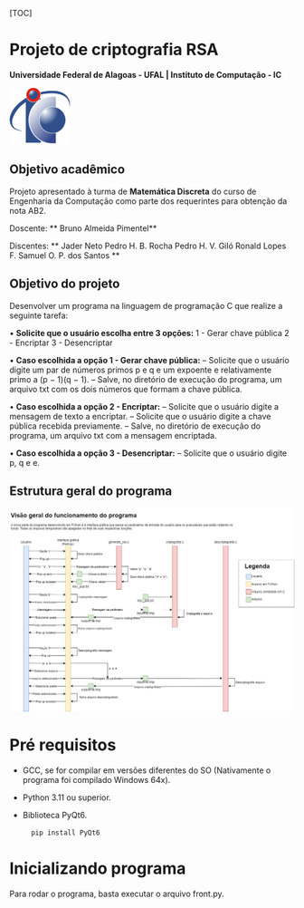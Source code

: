 [TOC]

# Projeto de criptografia RSA
**Universidade Federal de Alagoas - UFAL | Instituto de Computação - IC**

![logo ic](suportfiles/logo-ic.png)

## Objetivo acadêmico
Projeto apresentado à turma de **Matemática Discreta** do curso de Engenharia da Computação como parte dos requerintes para obtenção da nota AB2.

Doscente: **
Bruno Almeida Pimentel**

Discentes: **
Jader Neto
Pedro H. B. Rocha
Pedro H. V. Giló
Ronald Lopes
F. Samuel O. P. dos Santos
**

## Objetivo do projeto
Desenvolver um programa na linguagem de programação C que realize a seguinte tarefa:

• **Solicite que o usuário escolha entre 3 opções:**
1 - Gerar chave pública
2 - Encriptar
3 - Desencriptar

• **Caso escolhida a opção 1 - Gerar chave pública:**
– Solicite que o usuário digite um par de números primos p e q e um expoente
e relativamente primo a (p − 1)(q − 1).
– Salve, no diretório de execução do programa, um arquivo txt com os dois
números que formam a chave pública.

• **Caso escolhida a opção 2 - Encriptar:**
– Solicite que o usuário digite a mensagem de texto a encriptar.
– Solicite que o usuário digite a chave pública recebida previamente.
– Salve, no diretório de execução do programa, um arquivo txt com a mensagem encriptada.

• **Caso escolhida a opção 3 - Desencriptar:**
– Solicite que o usuário digite p, q e e.

## Estrutura geral do programa
![Estrutura geral do programa](suportfiles/CriptoRSA-Overview.jpg)

# Pré requisitos
* GCC, se for compilar em versões diferentes do SO (Nativamente o programa foi compilado Windows 64x).
* Python 3.11 ou superior.
* Biblioteca PyQt6.


        pip install PyQt6

# Inicializando programa
Para rodar o programa, basta executar o arquivo front.py.